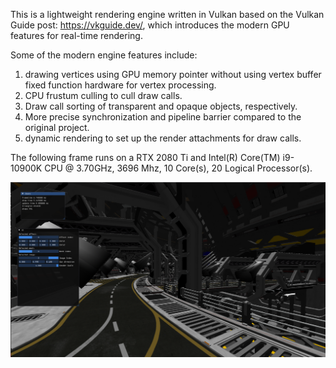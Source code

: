 This is a lightweight rendering engine written in Vulkan based on the Vulkan Guide post: https://vkguide.dev/, which introduces the modern GPU features for real-time rendering.

Some of the modern engine features include:

1. drawing vertices using GPU memory pointer without using vertex buffer fixed function hardware for vertex processing. 
2. CPU frustum culling to cull draw calls.
3. Draw call sorting of transparent and opaque objects, respectively.
4. More precise synchronization and pipeline barrier compared to the original project.
5. dynamic rendering to set up the render attachments for draw calls.

The following frame runs on a RTX 2080 Ti and Intel(R) Core(TM) i9-10900K CPU @ 3.70GHz, 3696 Mhz, 10 Core(s), 20 Logical Processor(s).

![alt text](image.png)